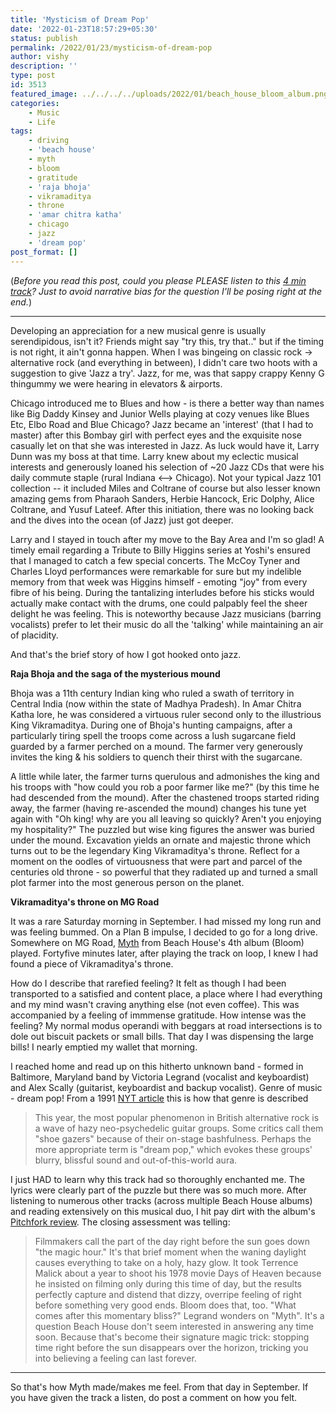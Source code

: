 ```yaml
---
title: 'Mysticism of Dream Pop'
date: '2022-01-23T18:57:29+05:30'
status: publish
permalink: /2022/01/23/mysticism-of-dream-pop
author: vishy
description: ''
type: post
id: 3513
featured_image: ../../../../uploads/2022/01/beach_house_bloom_album.png
categories: 
    - Music
    - Life
tags: 
    - driving
    - 'beach house'
    - myth
    - bloom
    - gratitude
    - 'raja bhoja'
    - vikramaditya
    - throne
    - 'amar chitra katha'
    - chicago
    - jazz
    - 'dream pop'
post_format: []
---
```


(_Before you read this post, could you please PLEASE listen to this [4 min track](https://www.youtube.com/watch?v=FuvWc3ToDHg)? Just to avoid narrative bias for the question I'll be posing right at the end._)

********** 

Developing an appreciation for a new musical genre is usually serendipidous, isn't it? Friends might say "try this, try that.." but if the timing is not right, it ain't gonna happen. 
When I was bingeing on classic rock -> alternative rock (and everything in between), I didn't care two hoots with a suggestion to give 'Jazz a try'. Jazz, for me, was that sappy crappy Kenny G thingummy we were hearing in elevators & airports. 

Chicago introduced me to Blues and how - is there a better way than names like Big Daddy Kinsey and Junior Wells playing at cozy venues like Blues Etc, Elbo Road and Blue Chicago? Jazz became an 'interest' (that I had to master) after this Bombay girl with perfect eyes and the exquisite nose casually let on that she was interested in Jazz. As luck would have it, Larry Dunn was my boss at that time. Larry knew about my eclectic musical interests and generously loaned his selection of ~20 Jazz CDs that were his daily commute staple (rural Indiana <--> Chicago). Not your typical Jazz 101 collection -- it included Miles and Coltrane of course but also lesser known amazing gems from Pharaoh Sanders, Herbie Hancock, Eric Dolphy, Alice Coltrane, and Yusuf Lateef. After this initiation, there was no looking back and the dives into the ocean (of Jazz) just got deeper. 

Larry and I stayed in touch after my move to the Bay Area and I'm so glad! A timely email regarding a Tribute to Billy Higgins series at Yoshi's ensured that I managed to catch a few special concerts. The McCoy Tyner and Charles Lloyd performances were remarkable for sure but my indelible memory from that week was Higgins himself - emoting "joy" from every fibre of his being. During the tantalizing interludes before his sticks would actually make contact with the drums, one could palpably feel the sheer delight he was feeling. This is noteworthy because Jazz musicians (barring vocalists) prefer to let their music do all the 'talking' while maintaining an air of placidity. 

And that's the brief story of how I got hooked onto jazz. 

**Raja Bhoja and the saga of the mysterious mound**

Bhoja was a 11th century Indian king who ruled a swath of territory in Central India (now within the state of Madhya Pradesh). In Amar Chitra Katha lore, he was considered a virtuous ruler second only to the illustrious King Vikramaditya. During one of Bhoja's hunting campaigns, after a particularly tiring spell the troops come across a lush sugarcane field guarded by a farmer perched on a mound. The farmer very generously invites the king & his soldiers to quench their thirst with the sugarcane. 

A little while later, the farmer turns querulous and admonishes the king and his troops with "how could you rob a poor farmer like me?" (by this time he had descended from the mound). After the chastened troops started riding away, the farmer (having re-ascended the mound) changes his tune yet again with "Oh king! why are you all leaving so quickly? Aren't you enjoying my hospitality?" The puzzled but wise king figures the answer was buried under the mound. Excavation yields an ornate and majestic throne which turns out to be the legendary King Vikramaditya's throne. Reflect for a moment on the oodles of virtuousness that were part and parcel of the centuries old throne - so powerful that they radiated up and turned a small plot farmer into the most generous person on the planet.

**Vikramaditya's throne on MG Road**

It was a rare Saturday morning in September. I had missed my long run and was feeling bummed. On a Plan B impulse, I decided to go for a long drive. Somewhere on MG Road, [Myth](https://www.youtube.com/watch?v=FuvWc3ToDHg) from Beach House's 4th album (Bloom) played. Fortyfive minutes later, after playing the track on loop, I knew I had found a piece of Vikramaditya's throne. 

How do I describe that rarefied feeling? It felt as though I had been transported to a satisfied and content place, a place where I had everything and my mind wasn't craving anything else (not even coffee). This was accompanied by a feeling of immmense gratitude. How intense was the feeling? My normal modus operandi with beggars at road intersections is to dole out biscuit packets or small bills. That day I was dispensing the large bills! I nearly emptied my wallet that morning.

I reached home and read up on this hitherto unknown band - formed in Baltimore, Maryland band by Victoria Legrand (vocalist and keyboardist) and Alex Scally (guitarist, keyboardist and backup vocalist). Genre of music - dream pop! From a 1991 [NYT article](https://www.nytimes.com/1991/12/01/arts/pop-view-dream-pop-bands-define-the-times-in-britain.html) this is how that genre is described 
> This year, the most popular phenomenon in British alternative rock is a wave of hazy neo-psychedelic guitar groups. Some critics call them "shoe gazers" because of their on-stage bashfulness. Perhaps the more appropriate term is "dream pop," which evokes these groups' blurry, blissful sound and out-of-this-world aura. 

I just HAD to learn why this track had so thoroughly enchanted me. The lyrics were clearly part of the puzzle but there was so much more. After listening to numerous other tracks (across multiple Beach House albums) and reading extensively on this musical duo, I hit pay dirt with the album's [Pitchfork review](https://pitchfork.com/reviews/albums/16604-beach-house-bloom/). The closing assessment was telling: 
> Filmmakers call the part of the day right before the sun goes down "the magic hour." It's that brief moment when the waning daylight causes everything to take on a holy, hazy glow. It took Terrence Malick about a year to shoot his 1978 movie Days of Heaven because he insisted on filming only during this time of day, but the results perfectly capture and distend that dizzy, overripe feeling of right before something very good ends. Bloom does that, too. "What comes after this momentary bliss?" Legrand wonders on "Myth". It's a question Beach House don't seem interested in answering any time soon. Because that's become their signature magic trick: stopping time right before the sun disappears over the horizon, tricking you into believing a feeling can last forever.  

********** 

So that's how Myth made/makes me feel. From that day in September. If you have given the track a listen, do post a comment on how you felt. 


